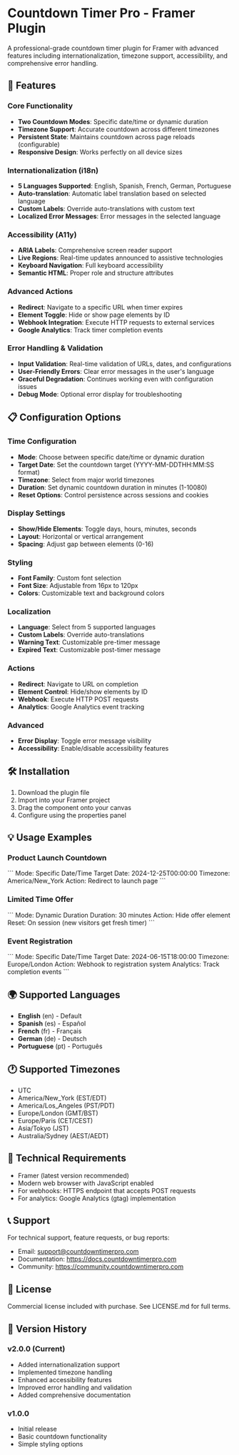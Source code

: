 # Countdown Timer Pro - Framer Plugin

A professional-grade countdown timer plugin for Framer with advanced features including internationalization, timezone support, accessibility, and comprehensive error handling.

## 🚀 Features

### Core Functionality
- **Two Countdown Modes**: Specific date/time or dynamic duration
- **Timezone Support**: Accurate countdown across different timezones
- **Persistent State**: Maintains countdown across page reloads (configurable)
- **Responsive Design**: Works perfectly on all device sizes

### Internationalization (i18n)
- **5 Languages Supported**: English, Spanish, French, German, Portuguese
- **Auto-translation**: Automatic label translation based on selected language
- **Custom Labels**: Override auto-translations with custom text
- **Localized Error Messages**: Error messages in the selected language

### Accessibility (A11y)
- **ARIA Labels**: Comprehensive screen reader support
- **Live Regions**: Real-time updates announced to assistive technologies
- **Keyboard Navigation**: Full keyboard accessibility
- **Semantic HTML**: Proper role and structure attributes

### Advanced Actions
- **Redirect**: Navigate to a specific URL when timer expires
- **Element Toggle**: Hide or show page elements by ID
- **Webhook Integration**: Execute HTTP requests to external services
- **Google Analytics**: Track timer completion events

### Error Handling & Validation
- **Input Validation**: Real-time validation of URLs, dates, and configurations
- **User-Friendly Errors**: Clear error messages in the user's language
- **Graceful Degradation**: Continues working even with configuration issues
- **Debug Mode**: Optional error display for troubleshooting

## 📋 Configuration Options

### Time Configuration
- **Mode**: Choose between specific date/time or dynamic duration
- **Target Date**: Set the countdown target (YYYY-MM-DDTHH:MM:SS format)
- **Timezone**: Select from major world timezones
- **Duration**: Set dynamic countdown duration in minutes (1-10080)
- **Reset Options**: Control persistence across sessions and cookies

### Display Settings
- **Show/Hide Elements**: Toggle days, hours, minutes, seconds
- **Layout**: Horizontal or vertical arrangement
- **Spacing**: Adjust gap between elements (0-16)

### Styling
- **Font Family**: Custom font selection
- **Font Size**: Adjustable from 16px to 120px
- **Colors**: Customizable text and background colors

### Localization
- **Language**: Select from 5 supported languages
- **Custom Labels**: Override auto-translations
- **Warning Text**: Customizable pre-timer message
- **Expired Text**: Customizable post-timer message

### Actions
- **Redirect**: Navigate to URL on completion
- **Element Control**: Hide/show elements by ID
- **Webhook**: Execute HTTP POST requests
- **Analytics**: Google Analytics event tracking

### Advanced
- **Error Display**: Toggle error message visibility
- **Accessibility**: Enable/disable accessibility features

## 🛠 Installation

1. Download the plugin file
2. Import into your Framer project
3. Drag the component onto your canvas
4. Configure using the properties panel

## 💡 Usage Examples

### Product Launch Countdown
\`\`\`
Mode: Specific Date/Time
Target Date: 2024-12-25T00:00:00
Timezone: America/New_York
Action: Redirect to launch page
\`\`\`

### Limited Time Offer
\`\`\`
Mode: Dynamic Duration
Duration: 30 minutes
Action: Hide offer element
Reset: On session (new visitors get fresh timer)
\`\`\`

### Event Registration
\`\`\`
Mode: Specific Date/Time
Target Date: 2024-06-15T18:00:00
Timezone: Europe/London
Action: Webhook to registration system
Analytics: Track completion events
\`\`\`

## 🌍 Supported Languages

- **English** (en) - Default
- **Spanish** (es) - Español
- **French** (fr) - Français
- **German** (de) - Deutsch
- **Portuguese** (pt) - Português

## 🕐 Supported Timezones

- UTC
- America/New_York (EST/EDT)
- America/Los_Angeles (PST/PDT)
- Europe/London (GMT/BST)
- Europe/Paris (CET/CEST)
- Asia/Tokyo (JST)
- Australia/Sydney (AEST/AEDT)

## 🔧 Technical Requirements

- Framer (latest version recommended)
- Modern web browser with JavaScript enabled
- For webhooks: HTTPS endpoint that accepts POST requests
- For analytics: Google Analytics (gtag) implementation

## 📞 Support

For technical support, feature requests, or bug reports:
- Email: support@countdowntimerpro.com
- Documentation: https://docs.countdowntimerpro.com
- Community: https://community.countdowntimerpro.com

## 📄 License

Commercial license included with purchase. See LICENSE.md for full terms.

## 🔄 Version History

### v2.0.0 (Current)
- Added internationalization support
- Implemented timezone handling
- Enhanced accessibility features
- Improved error handling and validation
- Added comprehensive documentation

### v1.0.0
- Initial release
- Basic countdown functionality
- Simple styling options
